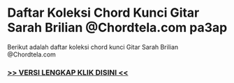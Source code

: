 
 # Daftar Koleksi Chord  Kunci Gitar Sarah Brilian @Chordtela.com pa3ap


Berikut adalah daftar koleksi chord  kunci Gitar Sarah Brilian @Chordtela.com

###  <a href="https://shortlighzx.web.app?sq=Daftar Koleksi Chord  Kunci Gitar Sarah Brilian @Chordtela.com"> >> VERSI LENGKAP KLIK DISINI << </a>
